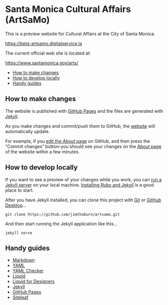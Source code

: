 # Santa Monica Cultural Affairs (ArtSaMo)

This is a preview website for Cultural Affairs at the City of Santa Monica.

https://beta-artsamo.digitalservice.la

The current official web site is located at:

https://www.santamonica.gov/arts/

* [How to make changes](#how-to-make-changes)
* [How to develop locally](#how-to-develop-locally)
* [Handy guides](#handy-guides)

## How to make changes

The website is published with [GitHub Pages](https://pages.github.com) and the files are generated with [Jekyll](https://jekyllrb.com).

As you make changes and commit/push them to GitHub, the [website](https://beta-artsamo.digitalservice.la) will automatically update.

For example, if you [edit the _About_ page](https://github.com/jimthoburn/artsamo/edit/master/about.md) on GitHub, and then press the “Commit changes” button–you should see your changes on the [_About_ page](https://beta-artsamo.digitalservice.la/about/) of the website within a few minutes.

## How to develop locally

If you want to see a preview of your changes while you work, you can [run a Jekyll server](https://jekyllrb.com) on your local machine. [Installing Ruby and Jekyll](https://jekyllrb.com/docs/installation/) is a good place to start.

After you have Jekyll installed, you can clone this project with [Git](https://git-scm.com) or [GitHub Desktop](https://desktop.github.com)…

```
git clone https://github.com/jimthoburn/artsamo.git
```

And then start running the Jekyll application like this...

```
jekyll serve
```

## Handy guides

* [Markdown](https://guides.github.com/features/mastering-markdown/)
* [YAML](https://docs.ansible.com/ansible/latest/reference_appendices/YAMLSyntax.html)
* [YAML Checker](http://www.yamllint.com)
* [Liquid](https://shopify.github.io/liquid/)
* [Liquid for Designers](https://github.com/Shopify/liquid/wiki/Liquid-for-Designers)
* [Jekyll](https://jekyllrb.com/docs/home/)
* [GitHub Pages](https://pages.github.com)
* [Siteleaf](https://www.siteleaf.com)

